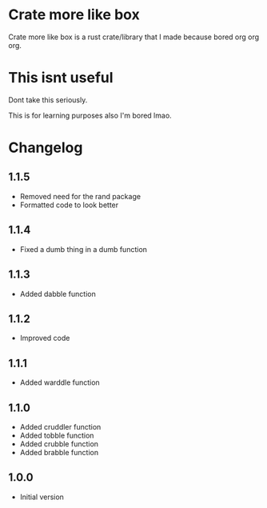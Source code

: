 # Crate more like box
 Crate more like box is a rust crate/library that I made because bored org org org.

# This isnt useful
 Dont take this seriously.

 This is for learning purposes also I'm bored lmao.

# Changelog
 ## 1.1.5
  - Removed need for the rand package
  - Formatted code to look better

 ## 1.1.4
  - Fixed a dumb thing in a dumb function

 ## 1.1.3
  - Added dabble function

 ## 1.1.2
  - Improved code

 ## 1.1.1
  - Added warddle function

 ## 1.1.0
  - Added cruddler function
  - Added tobble function
  - Added crubble function
  - Added brabble function

 ## 1.0.0
  - Initial version
